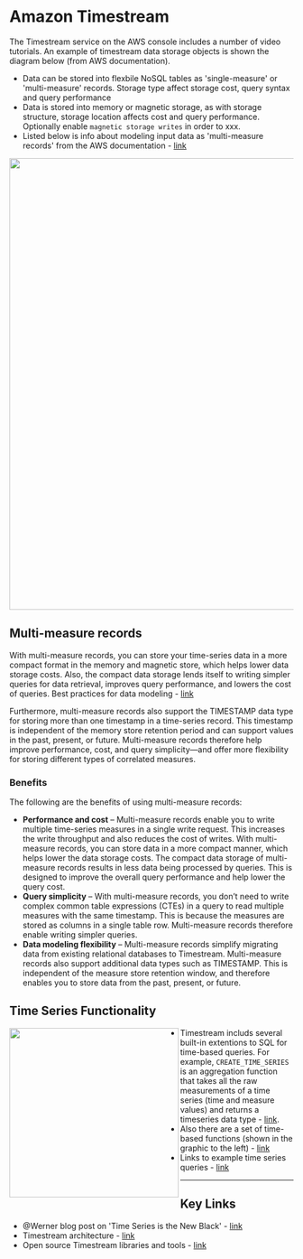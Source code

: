 # Amazon Timestream

The Timestream service on the AWS console includes a number of video tutorials. An example of timestream data storage objects is shown the diagram below (from AWS documentation). 
- Data can be stored into flexbile NoSQL tables as 'single-measure' or 'multi-measure' records.  Storage type affect storage cost, query syntax and query performance
- Data is stored into memory or magnetic storage, as with storage structure, storage location affects cost and query performance.  Optionally enable `magnetic storage writes` in order to xxx.
- Listed below is info about modeling input data as 'multi-measure records' from the AWS documentation - [link](https://docs.aws.amazon.com/timestream/latest/developerguide/writes.html)

<img src="https://github.com/lynnlangit/Hello-AWS-Data-Services/blob/master/images/timestream-objects.png" width=800>

## Multi-measure records
With multi-measure records, you can store your time-series data in a more compact format in the memory and magnetic store, which helps lower data storage costs. Also, the compact data storage lends itself to writing simpler queries for data retrieval, improves query performance, and lowers the cost of queries. Best practices for data modeling - [link](https://docs.aws.amazon.com/timestream/latest/developerguide/data-modeling.html)

Furthermore, multi-measure records also support the TIMESTAMP data type for storing more than one timestamp in a time-series record. This timestamp is independent of the memory store retention period and can support values in the past, present, or future. Multi-measure records therefore help improve performance, cost, and query simplicity—and offer more flexibility for storing different types of correlated measures.

### Benefits

The following are the benefits of using multi-measure records:

- **Performance and cost** – Multi-measure records enable you to write multiple time-series measures in a single write request. This increases the write throughput and also reduces the cost of writes. With multi-measure records, you can store data in a more compact manner, which helps lower the data storage costs. The compact data storage of multi-measure records results in less data being processed by queries. This is designed to improve the overall query performance and help lower the query cost.
- **Query simplicity** – With multi-measure records, you don’t need to write complex common table expressions (CTEs) in a query to read multiple measures with the same timestamp. This is because the measures are stored as columns in a single table row. Multi-measure records therefore enable writing simpler queries.
- **Data modeling flexibility** – Multi-measure records simplify migrating data from existing relational databases to Timestream. Multi-measure records also support additional data types such as TIMESTAMP. This is independent of the measure store retention window, and therefore enables you to store data from the past, present, or future.

## Time Series Functionality

<img src="https://github.com/lynnlangit/Hello-AWS-Data-Services/blob/master/images/functions.png" width=300 align=left>

- Timestream includs several built-in extentions to SQL for time-based queries.  For example, `CREATE_TIME_SERIES` is an aggregation function that takes all the raw measurements of a time series (time and measure values) and returns a timeseries data type - [link](https://docs.aws.amazon.com/timestream/latest/developerguide/timeseries-specific-constructs.views.html).
- Also there are a set of time-based functions (shown in the graphic to the left) - [link](https://docs.aws.amazon.com/timestream/latest/developerguide/timeseries-specific-constructs.functions.html)
- Links to example time series queries - [link](https://docs.aws.amazon.com/timestream/latest/developerguide/sample-queries.devops-scenarios.html)

---

## Key Links

- @Werner blog post on 'Time Series is the New Black' - [link]( https://www.allthingsdistributed.com/2021/06/amazon-timestream-time-series-is-the-new-black.html)
- Timestream architecture - [link](https://docs.aws.amazon.com/timestream/latest/developerguide/architecture.html)
- Open source Timestream libraries and tools - [link](https://github.com/awslabs/amazon-timestream-tools)


